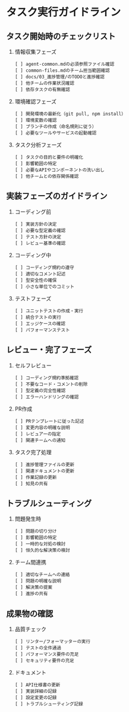 # タスク実行ガイドライン

## タスク開始時のチェックリスト

1. 情報収集フェーズ
   ```
   [ ] agent-common.mdの必須参照ファイル確認
   [ ] common-files.mdのチーム担当範囲確認
   [ ] docs/03_進捗管理/のTODOと進捗確認
   [ ] 他チームの作業状況確認
   [ ] 依存タスクの有無確認
   ```

2. 環境確認フェーズ
   ```
   [ ] 開発環境の最新化（git pull, npm install）
   [ ] 環境変数の確認
   [ ] ブランチの作成（命名規則に従う）
   [ ] 必要なツールやサービスの起動確認
   ```

3. タスク分析フェーズ
   ```
   [ ] タスクの目的と要件の明確化
   [ ] 影響範囲の特定
   [ ] 必要なAPIやコンポーネントの洗い出し
   [ ] 他チームとの依存関係確認
   ```

## 実装フェーズのガイドライン

1. コーディング前
   ```
   [ ] 実装方針の決定
   [ ] 必要な型定義の確認
   [ ] テスト方針の決定
   [ ] レビュー基準の確認
   ```

2. コーディング中
   ```
   [ ] コーディング規約の遵守
   [ ] 適切なコメント記述
   [ ] 型安全性の確保
   [ ] 小さな単位でのコミット
   ```

3. テストフェーズ
   ```
   [ ] ユニットテストの作成・実行
   [ ] 統合テストの実行
   [ ] エッジケースの確認
   [ ] パフォーマンステスト
   ```

## レビュー・完了フェーズ

1. セルフレビュー
   ```
   [ ] コーディング規約準拠確認
   [ ] 不要なコード・コメントの削除
   [ ] 型定義の完全性確認
   [ ] エラーハンドリングの確認
   ```

2. PR作成
   ```
   [ ] PRテンプレートに従った記述
   [ ] 変更内容の明確な説明
   [ ] レビュアーの指定
   [ ] 関連チームへの通知
   ```

3. タスク完了処理
   ```
   [ ] 進捗管理ファイルの更新
   [ ] 関連ドキュメントの更新
   [ ] 作業記録の更新
   [ ] 知見の共有
   ```

## トラブルシューティング

1. 問題発生時
   ```
   [ ] 問題の切り分け
   [ ] 影響範囲の特定
   [ ] 一時的な対処の検討
   [ ] 恒久的な解決策の検討
   ```

2. チーム間連携
   ```
   [ ] 適切なチームへの連絡
   [ ] 問題の明確な説明
   [ ] 解決策の提案
   [ ] 進捗の共有
   ```

## 成果物の確認

1. 品質チェック
   ```
   [ ] リンター/フォーマッターの実行
   [ ] テストの全件通過
   [ ] パフォーマンス要件の充足
   [ ] セキュリティ要件の充足
   ```

2. ドキュメント
   ```
   [ ] API仕様書の更新
   [ ] 実装詳細の記録
   [ ] 設定変更の記録
   [ ] トラブルシューティング記録
   ``` 